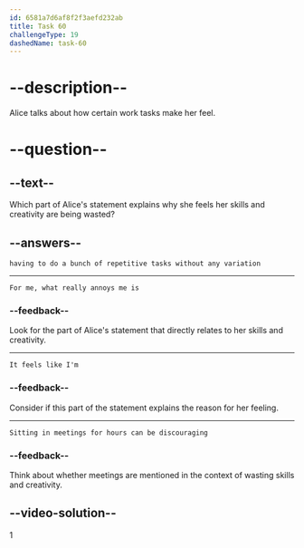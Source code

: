 ```yaml
---
id: 6581a7d6af8f2f3aefd232ab
title: Task 60
challengeType: 19
dashedName: task-60
---
```


<!--
AUDIO REFERENCE:
Alice: For me, what really annoys me is having to do a bunch of repetitive tasks without any variation. It feels like I'm wasting my skills and creativity.
-->

# --description--

Alice talks about how certain work tasks make her feel.

# --question--

## --text--

Which part of Alice's statement explains why she feels her skills and creativity are being wasted?

## --answers--

`having to do a bunch of repetitive tasks without any variation`

---

`For me, what really annoys me is`

### --feedback--

Look for the part of Alice's statement that directly relates to her skills and creativity.

---

`It feels like I'm`

### --feedback--

Consider if this part of the statement explains the reason for her feeling.

---

`Sitting in meetings for hours can be discouraging`

### --feedback--

Think about whether meetings are mentioned in the context of wasting skills and creativity.

## --video-solution--

1
